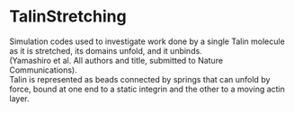 # TalinStretching
Simulation codes used to investigate work done by a single Talin molecule as it is stretched, its domains unfold, and it unbinds. <br>
(Yamashiro et al.  All authors and title, submitted to Nature Communications). <br>
Talin is represented as beads connected by springs that can unfold by force, bound at one end to a static integrin and the other to a moving actin layer. 
